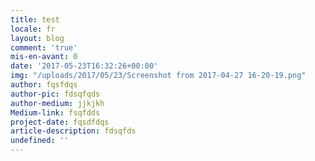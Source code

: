 ```yaml
---
title: test
locale: fr
layout: blog
comment: 'true'
mis-en-avant: 0
date: '2017-05-23T16:32:26+00:00'
img: "/uploads/2017/05/23/Screenshot from 2017-04-27 16-20-19.png"
author: fqsfdqs
author-pic: fdsqfqds
author-medium: jjkjkh
Medium-link: fsqfdds
project-date: fqsdfdqs
article-description: fdsqfds
undefined: ''
---
```

